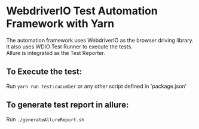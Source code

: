 # WebdriverIO Test Automation Framework with Yarn

The automation framework uses WebdriverIO as the browser driving library.  
It also uses WDIO Test Runner to execute the tests.  
Allure is integrated as the Test Reporter.  


## To Execute the test:
Run `yarn run test:cucumber`
or any other script defined in 'package.json'

## To generate test report in allure:
Run `./generateAllureReport.sh`

